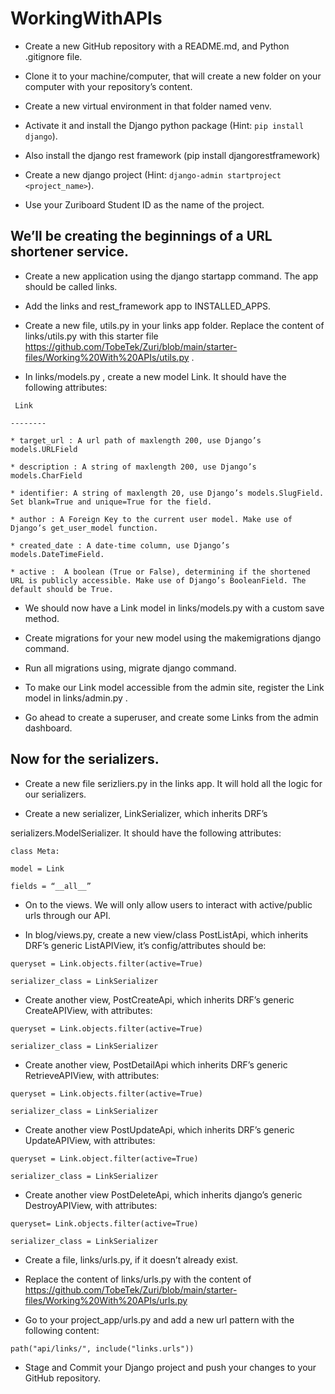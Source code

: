 # WorkingWithAPIs

* Create a new GitHub repository with a README.md, and Python .gitignore file.

* Clone it to your machine/computer, that will create a new folder on your computer with your repository’s content.

* Create a new virtual environment in that folder named venv. 

* Activate it and install the Django python package (Hint: `pip install django`).

* Also install the django rest framework (pip install djangorestframework)

* Create a new django project (Hint: `django-admin startproject <project_name>`). 

* Use your Zuriboard Student ID as the name of the project.


## We’ll be creating the beginnings of a URL shortener service.

* Create a new application using the django startapp command. The app should be called links.

* Add the links and rest_framework app to INSTALLED_APPS.

* Create a new file, utils.py in your links app folder. Replace the content of links/utils.py with this starter file https://github.com/TobeTek/Zuri/blob/main/starter-files/Working%20With%20APIs/utils.py . 

* In links/models.py , create a new model Link. It should have the following attributes:
```
 Link

--------

* target_url : A url path of maxlength 200, use Django’s models.URLField

* description : A string of maxlength 200, use Django’s models.CharField

* identifier: A string of maxlength 20, use Django’s models.SlugField. Set blank=True and unique=True for the field.

* author : A Foreign Key to the current user model. Make use of Django’s get_user_model function.

* created_date : A date-time column, use Django’s models.DateTimeField.

* active :  A boolean (True or False), determining if the shortened URL is publicly accessible. Make use of Django’s BooleanField. The default should be True.
```

* We should now have a Link model in links/models.py with a custom save method.

* Create migrations for your new model using the makemigrations django command. 

* Run all migrations using, migrate django command.

* To make our Link model accessible from the admin site, register the Link model in links/admin.py . 

* Go ahead to create a superuser, and create some Links from the admin dashboard.


## Now for the serializers. 

* Create a new file serizliers.py in the links app. It will hold all the logic for our serializers.

* Create a new serializer, LinkSerializer, which inherits DRF’s 

serializers.ModelSerializer. It should have the following attributes:
```
class Meta:

model = Link

fields = “__all__”
```

* On to the views. We will only allow users to interact with active/public urls through our API.

* In blog/views.py,  create a new view/class PostListApi, which inherits DRF’s generic ListAPIView,  it’s config/attributes should be:
```
queryset = Link.objects.filter(active=True)

serializer_class = LinkSerializer
```

* Create another view, PostCreateApi, which inherits DRF’s generic CreateAPIView, with attributes:
```
queryset = Link.objects.filter(active=True)

serializer_class = LinkSerializer
```

* Create another view, PostDetailApi which inherits DRF’s generic RetrieveAPIView, with attributes:
```
queryset = Link.objects.filter(active=True)

serializer_class = LinkSerializer
```

* Create another view PostUpdateApi, which inherits DRF’s generic UpdateAPIView, with attributes:
```
queryset = Link.object.filter(active=True)

serializer_class = LinkSerializer
```

* Create another view PostDeleteApi, which inherits django’s generic DestroyAPIView, with attributes:
```
queryset= Link.objects.filter(active=True)

serializer_class = LinkSerializer
```

* Create a file, links/urls.py, if it doesn’t already exist.

* Replace the content of links/urls.py with the content of https://github.com/TobeTek/Zuri/blob/main/starter-files/Working%20With%20APIs/urls.py 

* Go to your project_app/urls.py and add a new url pattern with the following content:
```
path("api/links/", include("links.urls"))
```

* Stage and Commit your Django project and push your changes to your GitHub repository. 
